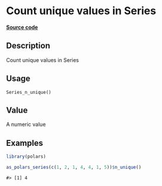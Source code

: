 

# Count unique values in Series

[**Source code**](https://github.com/pola-rs/r-polars/tree/main/R/series__series.R#L1061)

## Description

Count unique values in Series

## Usage

<pre><code class='language-R'>Series_n_unique()
</code></pre>

## Value

A numeric value

## Examples

``` r
library(polars)

as_polars_series(c(1, 2, 1, 4, 4, 1, 5))$n_unique()
```

    #> [1] 4

